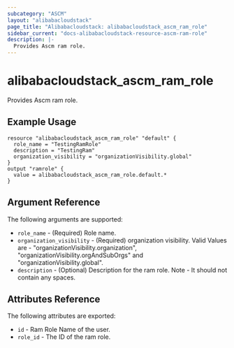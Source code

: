 ```yaml
---
subcategory: "ASCM"
layout: "alibabacloudstack"
page_title: "Alibabacloudstack: alibabacloudstack_ascm_ram_role"
sidebar_current: "docs-alibabacloudstack-resource-ascm-ram-role"
description: |-
  Provides Ascm ram role.
---
```


# alibabacloudstack\_ascm_ram_role

Provides Ascm ram role.

## Example Usage

```
resource "alibabacloudstack_ascm_ram_role" "default" {
  role_name = "TestingRamRole"
  description = "TestingRam"
  organization_visibility = "organizationVisibility.global"
}
output "ramrole" {
  value = alibabacloudstack_ascm_ram_role.default.*
}
```
## Argument Reference

The following arguments are supported:

* `role_name` - (Required) Role name. 
* `organization_visibility` - (Required) organization visibility. Valid Values are - "organizationVisibility.organization", "organizationVisibility.orgAndSubOrgs" and "organizationVisibility.global".
* `description` - (Optional) Description for the ram role. Note - It should not contain any spaces.

## Attributes Reference

The following attributes are exported:

* `id` - Ram Role Name of the user.
* `role_id` - The ID of the ram role.